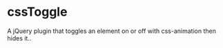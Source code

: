 cssToggle
=========

A jQuery plugin that toggles an element on or off with css-animation then hides it..
